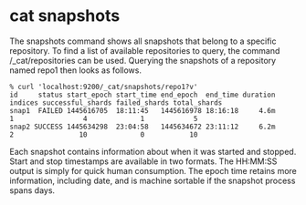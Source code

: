 # cat snapshots

The snapshots command shows all snapshots that belong to a specific repository. To find a list of available repositories to query, the command /_cat/repositories can be used. Querying the snapshots of a repository named repo1 then looks as follows.

```
% curl 'localhost:9200/_cat/snapshots/repo1?v'
id     status start_epoch start_time end_epoch  end_time duration indices successful_shards failed_shards total_shards
snap1  FAILED 1445616705  18:11:45   1445616978 18:16:18     4.6m       1                 4             1            5
snap2 SUCCESS 1445634298  23:04:58   1445634672 23:11:12     6.2m       2                10             0           10

```

Each snapshot contains information about when it was started and stopped. Start and stop timestamps are available in two formats. The HH:MM:SS output is simply for quick human consumption. The epoch time retains more information, including date, and is machine sortable if the snapshot process spans days.
